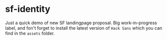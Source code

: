 # sf-identity

Just a quick demo of new SF landingpage proposal. Big work-in-progress label, and fon't forget to install the latest version of `Hack Sans` which you can find in the `assets` folder.
